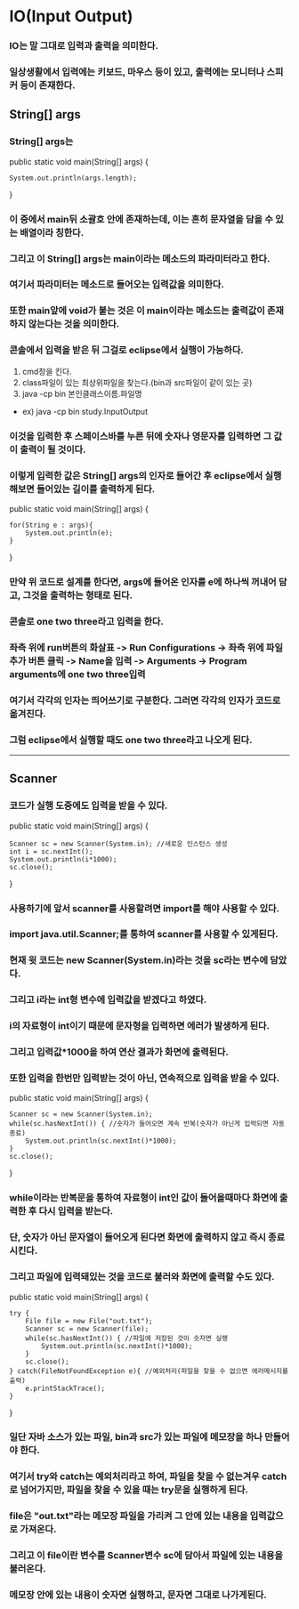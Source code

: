# IO(Input Output)
### IO는 말 그대로 입력과 출력을 의미한다.
### 일상생활에서 입력에는 키보드, 마우스 등이 있고, 출력에는 모니터나 스피커 등이 존재한다.
## String[] args
### String[] args는
public static void main(String[] args) {

    System.out.println(args.length);
}
### 이 중에서 main뒤 소괄호 안에 존재하는데, 이는 흔히 문자열을 담을 수 있는 배열이라 칭한다.
### 그리고 이 String[] args는 main이라는 메소드의 파라미터라고 한다.
### 여기서 파라미터는 메소드로 들어오는 입력값을 의미한다.
### 또한 main앞에 void가 붙는 것은 이 main이라는 메소드는 출력값이 존재하지 않는다는 것을 의미한다.
### 콘솔에서 입력을 받은 뒤 그걸로 eclipse에서 실행이 가능하다.
1. cmd창을 킨다.
2. class파일이 있는 최상위파일을 찾는다.(bin과 src파일이 같이 있는 곳)
3. java -cp bin 본인클래스이름.파일명
- ex) java -cp bin study.InputOutput
### 이것을 입력한 후 스페이스바를 누른 뒤에 숫자나 영문자를 입력하면 그 값이 출력이 될 것이다.
### 이렇게 입력한 값은 String[] args의 인자로 들어간 후 eclipse에서 실행해보면 들어있는 길이를 출력하게 된다.
public static void main(String[] args) {

    for(String e : args){
        System.out.println(e);
    }
}
### 만약 위 코드로 설계를 한다면, args에 들어온 인자를 e에 하나씩 꺼내어 담고, 그것을 출력하는 형태로 된다.
### 콘솔로 one two three라고 입력을 한다.
### 좌측 위에 run버튼의 화살표 -> Run Configurations -> 좌측 위에 파일 추가 버튼 클릭 -> Name을 입력 -> Arguments -> Program arguments에 one two three입력
### 여기서 각각의 인자는 띄어쓰기로 구분한다. 그러면 각각의 인자가 코드로 옮겨진다.
### 그럼 eclipse에서 실행할 때도 one two three라고 나오게 된다.
---
## Scanner
### 코드가 실행 도중에도 입력을 받을 수 있다.
public static void main(String[] args) {

    Scanner sc = new Scanner(System.in); //새로운 인스턴스 생성
    int i = sc.nextInt();
    System.out.println(i*1000);
    sc.close();
}
### 사용하기에 앞서 scanner를 사용할려면 import를 해야 사용할 수 있다.
### import java.util.Scanner;를 통하여 scanner를 사용할 수 있게된다.
### 현재 윗 코드는 new Scanner(System.in)라는 것을 sc라는 변수에 담았다.
### 그리고 i라는 int형 변수에 입력값을 받겠다고 하였다.
### i의 자료형이 int이기 때문에 문자형을 입력하면 에러가 발생하게 된다.
### 그리고 입력값*1000을 하여 연산 결과가 화면에 출력된다.
### 또한 입력을 한번만 입력받는 것이 아닌, 연속적으로 입력을 받을 수 있다.
public static void main(String[] args) {

    Scanner sc = new Scanner(System.in);
    while(sc.hasNextInt()) { //숫자가 들어오면 계속 반복(숫자가 아닌게 입력되면 자동 종료)
        System.out.println(sc.nextInt()*1000); 
    }
    sc.close();
}
### while이라는 반복문을 통하여 자료형이 int인 값이 들어올때마다 화면에 출력한 후 다시 입력을 받는다.
### 단, 숫자가 아닌 문자열이 들어오게 된다면 화면에 출력하지 않고 즉시 종료시킨다.
### 그리고 파일에 입력돼있는 것을 코드로 불러와 화면에 출력할 수도 있다.
public static void main(String[] args) {
    
	try {
        File file = new File("out.txt");
        Scanner sc = new Scanner(file);
        while(sc.hasNextInt()) { //파일에 저장된 것이 숫자면 실팽
            System.out.println(sc.nextInt()*1000); 
        }
        sc.close();
    } catch(FileNotFoundException e){ //예외처리(파일을 찾을 수 없으면 에러메시지를 출력)
        e.printStackTrace();
    }
}
### 일단 자바 소스가 있는 파일, bin과 src가 있는 파일에 메모장을 하나 만들어야 한다.
### 여기서 try와 catch는 예외처리라고 하여, 파일을 찾을 수 없는겨우 catch로 넘어가지만, 파일을 찾을 수 있을 때는 try문을 실행하게 된다.
### file은 "out.txt"라는 메모장 파일을 가리켜 그 안에 있는 내용을 입력값으로 가져온다.
### 그리고 이 file이란 변수를 Scanner변수 sc에 담아서 파일에 있는 내용을 불러온다.
### 메모장 안에 있는 내용이 숫자면 실행하고, 문자면 그대로 나가게된다.
